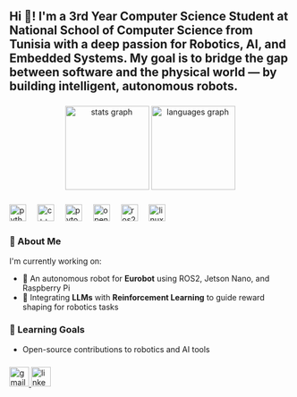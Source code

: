 <h2 align="left">Hi 👋! I'm a 3rd Year Computer Science Student at National School of Computer Science  from Tunisia with a deep passion for Robotics, AI, and Embedded Systems. My goal is to bridge the gap between software and the physical world — by building intelligent, autonomous robots.
</h2>

###

<div align="center">
  <img src="https://github-readme-stats.vercel.app/api?username=Medissaoui07&hide_title=false&hide_rank=false&show_icons=true&include_all_commits=true&count_private=true&disable_animations=false&theme=dracula&locale=en&hide_border=false" height="150" alt="stats graph"  />
  <img src="https://github-readme-stats.vercel.app/api/top-langs?username=Medissaoui07&locale=en&hide_title=false&layout=compact&card_width=320&langs_count=5&theme=dracula&hide_border=false" height="150" alt="languages graph"  />
</div>

###


###

<div align="left">
  <img src="https://cdn.jsdelivr.net/gh/devicons/devicon/icons/python/python-original.svg" height="30" alt="python logo" />
  <img width="12" />
  <img src="https://cdn.jsdelivr.net/gh/devicons/devicon/icons/cplusplus/cplusplus-original.svg" height="30" alt="c++ logo" />
  <img width="12" />
  <img src="https://cdn.jsdelivr.net/gh/devicons/devicon/icons/pytorch/pytorch-original.svg" height="30" alt="pytorch logo" />
  <img width="12" />
  <img src="https://cdn.jsdelivr.net/gh/devicons/devicon/icons/opencv/opencv-original.svg" height="30" alt="opencv logo" />
  <img width="12" />
  <img src="https://cdn.jsdelivr.net/gh/devicons/devicon/icons/ros/ros-original.svg" height="30" alt="ros2 logo" />
  <img width="12" />
  <img src="https://cdn.jsdelivr.net/gh/devicons/devicon/icons/linux/linux-original.svg" height="30" alt="linux logo" />
</div>

###

### 🚀 About Me

I'm currently working on:
- 🤖 An autonomous robot for **Eurobot** using ROS2, Jetson Nano, and Raspberry Pi
- 🧠 Integrating **LLMs** with **Reinforcement Learning** to guide reward shaping for robotics tasks


### 🎯 Learning Goals
- Open-source contributions to robotics and AI tools

###

<div align="left">
  <a href="mailto:mohamed.issaoui@ensi-uma.tn" target="_blank">
    <img src="https://img.shields.io/static/v1?message=Gmail&logo=gmail&label=&color=D14836&logoColor=white&labelColor=&style=for-the-badge" height="35" alt="gmail logo" />
  </a>
  <a href="https://[www.linkedin.com/in/mohamed-issaoui](https://www.linkedin.com/in/mohamed-issaoui-/)/" target="_blank">
    <img src="https://img.shields.io/static/v1?message=LinkedIn&logo=linkedin&label=&color=0077B5&logoColor=white&labelColor=&style=for-the-badge" height="35" alt="linkedin logo" />
  </a>
</div>

###

<br clear="both">


###
